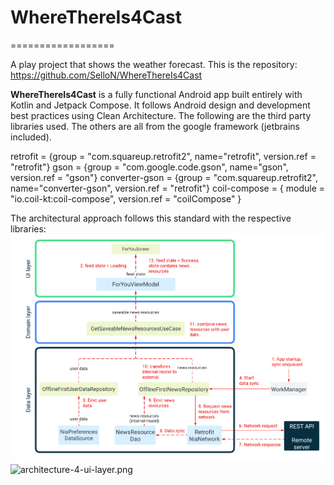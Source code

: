 # WhereThereIs4Cast
==================

A play project that shows the weather forecast. This is the repository: https://github.com/SelloN/WhereThereIs4Cast

**WhereThereIs4Cast** is a fully functional Android app built entirely with Kotlin and Jetpack Compose. It
follows Android design and development best practices using Clean Architecture. The following are the third party
libraries used. The others are all from the google framework (jetbrains included). 

retrofit = {group = "com.squareup.retrofit2", name="retrofit", version.ref = "retrofit"}
gson = {group = "com.google.code.gson", name="gson", version.ref = "gson"}
converter-gson = {group = "com.squareup.retrofit2", name="converter-gson", version.ref = "retrofit"}
coil-compose = { module = "io.coil-kt:coil-compose", version.ref = "coilCompose" }

The architectural approach follows this standard with the respective libraries:
![img_1.png](img_1.png)
![architecture-4-ui-layer.png](..%2F..%2Fnowinandroiddoccies%2Farchitecture-4-ui-layer.png)